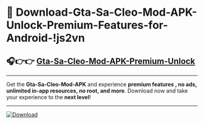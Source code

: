 # 📲 Download-Gta-Sa-Cleo-Mod-APK-Unlock-Premium-Features-for-Android-!js2vn

## 🎧👉👉 [Gta-Sa-Cleo-Mod-APK-Premium-Unlock](https://hapymods.com?title=Gta+Sa+Cleo+Mod+APK&ref=js2vn)

---

Get the **Gta-Sa-Cleo-Mod-APK** and experience **premium features , no ads, unlimited in-app resources, no root, and more**. Download now and take your experience to the **next level**!

---

[![Download](https://i.imgur.com/s9jy2pZ.png)](https://hapymods.com?title=Gta+Sa+Cleo+Mod+APK&ref=js2vn)
